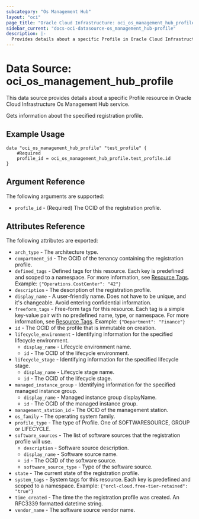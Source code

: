 ```yaml
---
subcategory: "Os Management Hub"
layout: "oci"
page_title: "Oracle Cloud Infrastructure: oci_os_management_hub_profile"
sidebar_current: "docs-oci-datasource-os_management_hub-profile"
description: |-
  Provides details about a specific Profile in Oracle Cloud Infrastructure Os Management Hub service
---
```


# Data Source: oci_os_management_hub_profile
This data source provides details about a specific Profile resource in Oracle Cloud Infrastructure Os Management Hub service.

Gets information about the specified registration profile.

## Example Usage

```hcl
data "oci_os_management_hub_profile" "test_profile" {
	#Required
	profile_id = oci_os_management_hub_profile.test_profile.id
}
```

## Argument Reference

The following arguments are supported:

* `profile_id` - (Required) The OCID of the registration profile.


## Attributes Reference

The following attributes are exported:

* `arch_type` - The architecture type.
* `compartment_id` - The OCID of the tenancy containing the registration profile.
* `defined_tags` - Defined tags for this resource. Each key is predefined and scoped to a namespace. For more information, see [Resource Tags](https://docs.cloud.oracle.com/iaas/Content/General/Concepts/resourcetags.htm). Example: `{"Operations.CostCenter": "42"}` 
* `description` - The description of the registration profile.
* `display_name` - A user-friendly name. Does not have to be unique, and it's changeable. Avoid entering confidential information.
* `freeform_tags` - Free-form tags for this resource. Each tag is a simple key-value pair with no predefined name, type, or namespace. For more information, see [Resource Tags](https://docs.cloud.oracle.com/iaas/Content/General/Concepts/resourcetags.htm). Example: `{"Department": "Finance"}` 
* `id` - The OCID of the profile that is immutable on creation.
* `lifecycle_environment` - Identifying information for the specified lifecycle environment.
	* `display_name` - Lifecycle environment name.
	* `id` - The OCID of the lifecycle environment.
* `lifecycle_stage` - Identifying information for the specified lifecycle stage.
	* `display_name` - Lifecycle stage name.
	* `id` - The OCID of the lifecycle stage.
* `managed_instance_group` - Identifying information for the specified managed instance group.
	* `display_name` - Managed instance group displayName.
	* `id` - The OCID of the managed instance group.
* `management_station_id` - The OCID of the management station.
* `os_family` - The operating system family.
* `profile_type` - The type of Profile. One of SOFTWARESOURCE, GROUP or LIFECYCLE.
* `software_sources` - The list of software sources that the registration profile will use.
	* `description` - Software source description.
	* `display_name` - Software source name.
	* `id` - The OCID of the software source.
	* `software_source_type` - Type of the software source.
* `state` - The current state of the registration profile.
* `system_tags` - System tags for this resource. Each key is predefined and scoped to a namespace. Example: `{"orcl-cloud.free-tier-retained": "true"}` 
* `time_created` - The time the the registration profile was created. An RFC3339 formatted datetime string.
* `vendor_name` - The software source vendor name.

